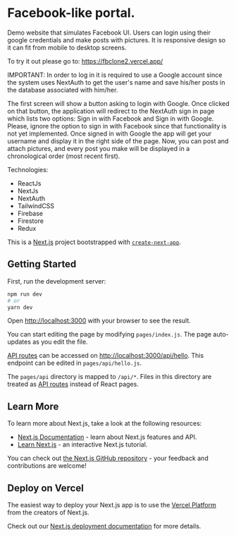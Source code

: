 # Facebook-like portal. 
Demo  website that simulates Facebook UI. Users can login using their google credentials and make posts with pictures. It is responsive design so it can fit from mobile to desktop screens.

To try it out please go to: https://fbclone2.vercel.app/
<p/>IMPORTANT: In order to log in it is required to use a Google account since the system uses NextAuth to get the user's name and save his/her posts in the database associated with him/her. 
<p/>The first screen will show a button asking to login with Google. Once clicked on that button, the application will redirect to the NextAuth sign in page which lists two options: Sign in with Facebook and Sign in with Google. 
Please, ignore the option to sign in with Facebook since that functionality is not yet implemented.
Once signed in with Google the app will get your username and display it in the right side of the page. Now, you can post and attach pictures, and every post you make will be displayed in a chronological order (most recent first).

Technologies:
- ReactJs 
- NextJs
- NextAuth
- TailwindCSS
- Firebase 
- Firestore
- Redux

This is a [Next.js](https://nextjs.org/) project bootstrapped with [`create-next-app`](https://github.com/vercel/next.js/tree/canary/packages/create-next-app).

## Getting Started

First, run the development server:

```bash
npm run dev
# or
yarn dev
```

Open [http://localhost:3000](http://localhost:3000) with your browser to see the result.

You can start editing the page by modifying `pages/index.js`. The page auto-updates as you edit the file.

[API routes](https://nextjs.org/docs/api-routes/introduction) can be accessed on [http://localhost:3000/api/hello](http://localhost:3000/api/hello). This endpoint can be edited in `pages/api/hello.js`.

The `pages/api` directory is mapped to `/api/*`. Files in this directory are treated as [API routes](https://nextjs.org/docs/api-routes/introduction) instead of React pages.

## Learn More

To learn more about Next.js, take a look at the following resources:

- [Next.js Documentation](https://nextjs.org/docs) - learn about Next.js features and API.
- [Learn Next.js](https://nextjs.org/learn) - an interactive Next.js tutorial.

You can check out [the Next.js GitHub repository](https://github.com/vercel/next.js/) - your feedback and contributions are welcome!

## Deploy on Vercel

The easiest way to deploy your Next.js app is to use the [Vercel Platform](https://vercel.com/new?utm_medium=default-template&filter=next.js&utm_source=create-next-app&utm_campaign=create-next-app-readme) from the creators of Next.js.

Check out our [Next.js deployment documentation](https://nextjs.org/docs/deployment) for more details.
